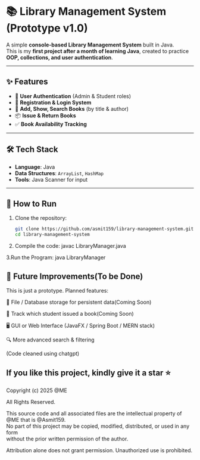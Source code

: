 # 📚 Library Management System (Prototype v1.0)

A simple **console-based Library Management System** built in Java.  
This is my **first project after a month of learning Java**, created to practice **OOP, collections, and user authentication**.  

---

## ✨ Features
- 🔑 **User Authentication** (Admin & Student roles)
- 👤 **Registration & Login System**
- 📖 **Add, Show, Search Books** (by title & author)
- 📦 **Issue & Return Books**
- ✅ **Book Availability Tracking**

---

## 🛠️ Tech Stack
- **Language**: Java  
- **Data Structures**: `ArrayList`, `HashMap`  
- **Tools**: Java Scanner for input  

---

## 🚀 How to Run
1. Clone the repository:
   ```bash
   git clone https://github.com/asmit159/library-management-system.git
   cd library-management-system

2. Compile the code:
   javac LibraryManager.java

3.Run the Program:
java LibraryManager


## 📌 Future Improvements(To be Done)

This is just a prototype. Planned features:

💾 File / Database storage for persistent data(Coming Soon)

👥 Track which student issued a book(Coming Soon)

🖥️ GUI or Web Interface (JavaFX / Spring Boot / MERN stack)

🔍 More advanced search & filtering

(Code cleaned using chatgpt)


## If you like this project, kindly give it a star ⭐

Copyright (c) 2025 @ME

All Rights Reserved.

This source code and all associated files are the intellectual property of @ME that is @Asmit159.  
No part of this project may be copied, modified, distributed, or used in any form  
without the prior written permission of the author.  

Attribution alone does not grant permission. Unauthorized use is prohibited.

